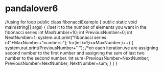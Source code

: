 # pandalover6
//using for loop public class fibonacciExample { public static void main(string[] args) { //set it to the number of elements you want in the fibonacci series int MaxNumber=10; int PreviousNumber=0; int NextNumber=1; system.out.print("fibonacci series of"+MaxNumber+"numbers:"); for(int i=1;i<=MaxNumber;i++) { system.out.print(PreviousNumber+" "); /*on each iteration,we are assigning second number to the first number and assigning the sum of last two number to the second number. int sum=PreviousNumber+NextNumber; PreviousNumber=NextNumber; NextNumber=sum; } } }
